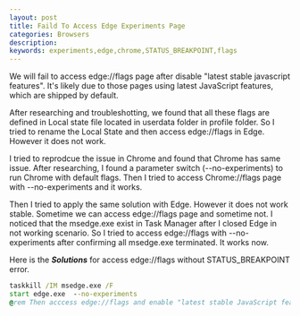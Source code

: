 ```yaml
---
layout: post
title: Faild To Access Edge Experiments Page
categories: Browsers
description: 
keywords: experiments,edge,chrome,STATUS_BREAKPOINT,flags
---
```


We will fail to access edge://flags page after disable "latest stable javascript features". It's likely due to those pages using latest JavaScript features, which are shipped by default.

After researching and troubleshotting, we found that all these flags are defined in Local state file located in userdata folder in profile folder. So I tried to rename the Local State and then access edge://flags in Edge. However it does not work.

I tried to reprodcue the issue in Chrome and found that Chrome has same issue. After researching, I found a parameter switch (--no-experiments) to run Chrome with default flags. Then I tried to access Chrome://flags page with --no-experiments and it works.

Then I tried to apply the same solution with Edge. However it does not work stable. Sometime we can access edge://flags page and sometime not. I noticed that the msedge.exe exist in Task Manager after I closed Edge in not working scenario. So I tried to access edge://flags with --no-experiments after confirming all msedge.exe terminated. It works now.

Here is the ***Solutions*** for access edge://flags without STATUS_BREAKPOINT error.
```bat
taskkill /IM msedge.exe /F
start edge.exe  --no-experiments 
@rem Then acccess edge://flags and enable "latest stable JavaScript features"
```